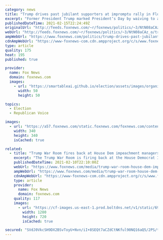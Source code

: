```yaml
---
category: news
title: "Trump drives past jubilant supporters at impromptu rally in Florida"
excerpt: "Former President Trump marked President’s Day by waiving to a throng of supporters gathered near his south Florida residence."
publishedDateTime: 2021-02-15T22:24:49Z
originalUrl: "http://feeds.foxnews.com/~r/foxnews/politics/~3/NtN08aCAz_o/trump-drives-past-jubilant-supporters-at-impromptu-rally-in-florida"
webUrl: "http://feeds.foxnews.com/~r/foxnews/politics/~3/NtN08aCAz_o/trump-drives-past-jubilant-supporters-at-impromptu-rally-in-florida"
ampWebUrl: "https://www.foxnews.com/politics/trump-drives-past-jubilant-supporters-at-impromptu-rally-in-florida.amp"
cdnAmpWebUrl: "https://www-foxnews-com.cdn.ampproject.org/c/s/www.foxnews.com/politics/trump-drives-past-jubilant-supporters-at-impromptu-rally-in-florida.amp"
type: article
quality: 175
heat: 195
published: true

provider:
  name: Fox News
  domain: foxnews.com
  images:
    - url: "https://smartableai.github.io/election/assets/images/organizations/foxnews.com-50x50.jpg"
      width: 50
      height: 50

topics:
  - Election
  - Republican Voice

images:
  - url: "https://a57.foxnews.com/static.foxnews.com/foxnews.com/content/uploads/2019/03/340/340/PaulSteinhauser.jpg?ve=1&tl=1"
    width: 340
    height: 340
    isCached: true

related:
  - title: "Trump War Room fires back at House Dem impeachment managers who used 'fight like hell' rhetoric in the past"
    excerpt: "The Trump War Room is firing back at the House Democrat Impeachment Managers who were making their case against former President Donald Trump during the opening arguments of impeachment trial."
    publishedDateTime: 2021-02-10T22:10:00Z
    webUrl: "https://www.foxnews.com/media/trump-war-room-house-dem-impeachment-managers-fight-hell-rhetoric-past"
    ampWebUrl: "https://www.foxnews.com/media/trump-war-room-house-dem-impeachment-managers-fight-hell-rhetoric-past.amp"
    cdnAmpWebUrl: "https://www-foxnews-com.cdn.ampproject.org/c/s/www.foxnews.com/media/trump-war-room-house-dem-impeachment-managers-fight-hell-rhetoric-past.amp"
    type: article
    provider:
      name: Fox News
      domain: foxnews.com
    quality: 117
    images:
      - url: "https://cf-images.us-east-1.prod.boltdns.net/v1/static/694940094001/68d1bea9-00de-4ea6-9ed2-ecec7e6ca8c1/af87bdba-c1d7-4788-8577-5cdd7f2e87a2/1280x720/match/image.jpg"
        width: 1280
        height: 720
        isCached: true

secured: "SVdJ0VkcSH9DX2BSvToyU+Nvn/iI+8SEQt7aCZdCtNKful90NQ16aQ5/2PS/t5mYa4ccRw6oLgicplVL8NMgRzlGJLaUgIXleQeZ7lMklFR5X5zdkl3qmOpnlL0d5LBWxuTW6J0R6pqnz1QW9JM8WjLoCW4q33bAkO51wVS3sxBXZBYqv70MH/zMrVv6JnBXekc//YyEpGsEM3LO/YNmk07OwzIeFGwkjNYwSVj1VH/E8ZIHLYt49GA887EyPdPCQkU+AWvHziiNBGF8D5inmFifUhz+zzhJZGaRv8uqsr/mddBXYgmlTwO0IeCXtOpNWHPbNJ74dXHe/pltkoeN1gWMn99BVc+Mt3saFJfe5Wg=;tpfmxXSQQtkOeB3jJld3fA=="
---
```


